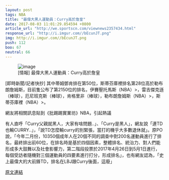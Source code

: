 ```yaml
---
layout: post
tags: NBA
title: "最偉大黑人運動員：Curry高於詹皇"
date: 2017-08-03 11:01:29.854594 +0800
article_url: "http://we.sportscn.com/viewnews2357434.html"
response_url: "http://i.imgur.com//bEcunJT.png"
img: http://i.imgur.com//bEcunJT.png
push: 112
boo: 67
neutral: 66
---
```


<figure>
<img src="http://i.imgur.com//bEcunJT.png" alt="image">
<figcaption>
[情報] 最偉大黑人運動員：Curry高於詹皇
</figcaption>
</figure>



[即時新聞/記者快抄] 其中蒂姆鄧肯排在第50位，斯蒂芬庫裡排名第28位高於勒布朗詹姆斯，目前隻公布了第2150位的排名，伊賽壓托馬斯（NBA）>，雷吉傑克遜（棒球），厄尼班克斯（棒球），肯格里非（棒球），勒布朗詹姆斯（NBA）>，斯蒂芬庫裡（NBA）>。

網友將相關訊息貼到《批踢踢實業坊》NBA，引起熱議

有人直呼「Curry父親就黑人，大家有啥問題..」、「Curry是黑人」，網友說「連TD也輸CURRY..」，「說TD怎麼輸curry的別緊張，當打的機乎大多數退休就」。原PO說，「今年二月份，10350個成年人在20個不同的調查中對200名運動員進行了排名，最終排出前60位，在排名時是基於四個因素，整體排名、統治力、對人們能形成多大鼓舞以及社會影響力，第二階段投票於2017年4月26日到5月1日進行，每個受訪者隨機對三個運動員的四要素進行打分，形成排名」，也有網友認為，「史上最偉大的大前鋒TD，排名在LBJ跟Curry後面，這廢」

<a href = "https://www.ptt.cc/bbs/NBA/M.1501153916.A.A5D.html">原文連結</a>

